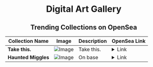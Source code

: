 <div align="center">

# Digital Art Gallery

## Trending Collections on OpenSea

| Collection Name                       | Image                                                                                     | Description                       | OpenSea Link                                                                                          |
|---------------------------------------|-------------------------------------------------------------------------------------------|-----------------------------------|--------------------------------------------------------------------------------------------------------|
| **Take this.** | ![Image](https://i.seadn.io/s/raw/files/f9bd25d8f4831bbcf9512152e5902515.jpg?w=500&auto=format?w=200&auto=format) | Take this. | <details><summary>Link</summary>[Take this.](https://opensea.io/collection/take-this-3)</details> |
| **Haunted Miggles** | ![Image](https://i.seadn.io/s/raw/files/0c5efb019013c58bdda5162d0f524975.jpg?w=500&auto=format?w=200&auto=format) | On base | <details><summary>Link</summary>[Haunted Miggles](https://opensea.io/collection/haunted-miggles)</details> |

</div>
